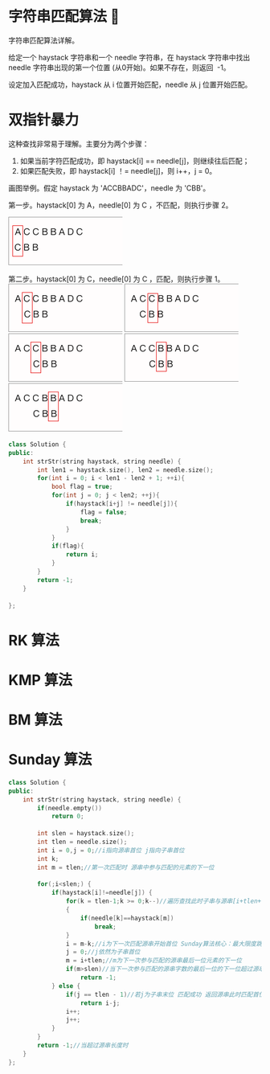 # 字符串匹配算法 🚧

字符串匹配算法详解。

给定一个 haystack 字符串和一个 needle 字符串，在 haystack 字符串中找出 needle 字符串出现的第一个位置 (从0开始)。如果不存在，则返回  -1。

设定加入匹配成功，haystack 从 i 位置开始匹配，needle 从 j 位置开始匹配。


# 双指针暴力

这种查找非常易于理解。主要分为两个步骤：

1. 如果当前字符匹配成功，即 haystack[i] == needle[j]，则继续往后匹配；
2. 如果匹配失败，即 haystack[i] ！= needle[j]，则 i++，j = 0。

画图举例。假定 haystack 为 'ACCBBADC'，needle 为 'CBB'。

第一步。haystack[0] 为 A，needle[0] 为 C ，不匹配，则执行步骤 2。

![](https://github.com/BiBoyang/BoyangBlog/blob/master/Image/string_matches_01.png?raw=true)

第二步。haystack[0] 为 C，needle[0] 为 C ，匹配，则执行步骤 1。
![](https://github.com/BiBoyang/BoyangBlog/blob/master/Image/string_matches_02.png?raw=true)
![](https://github.com/BiBoyang/BoyangBlog/blob/master/Image/string_matches_03.png?raw=true)
![](https://github.com/BiBoyang/BoyangBlog/blob/master/Image/string_matches_04.png?raw=true)
![](https://github.com/BiBoyang/BoyangBlog/blob/master/Image/string_matches_05.png?raw=true)
![](https://github.com/BiBoyang/BoyangBlog/blob/master/Image/string_matches_06.png?raw=true)


```C++
class Solution {
public:
    int strStr(string haystack, string needle) {
        int len1 = haystack.size(), len2 = needle.size();
        for(int i = 0; i < len1 - len2 + 1; ++i){
            bool flag = true;
            for(int j = 0; j < len2; ++j){
                if(haystack[i+j] != needle[j]){
                    flag = false;
                    break;
                }
            }
            if(flag){
                return i;
            }
        }
        return -1;
    }

};
```



# RK 算法

# KMP 算法

# BM 算法

# Sunday 算法

```C++
class Solution {
public:
    int strStr(string haystack, string needle) {
        if(needle.empty())
            return 0;
        
        int slen = haystack.size();
        int tlen = needle.size();
        int i = 0,j = 0;//i指向源串首位 j指向子串首位
        int k;
        int m = tlen;//第一次匹配时 源串中参与匹配的元素的下一位
        
        for(;i<slen;) {
            if(haystack[i]!=needle[j]) {
                for(k = tlen-1;k >= 0;k--)//遍历查找此时子串与源串[i+tlen+1]相等的最右位置
                {
                    if(needle[k]==haystack[m])
                        break;
                }
                i = m-k;//i为下一次匹配源串开始首位 Sunday算法核心：最大限度跳过相同元素
                j = 0;//j依然为子串首位
                m = i+tlen;//m为下一次参与匹配的源串最后一位元素的下一位
                if(m>slen)//当下一次参与匹配的源串字数的最后一位的下一位超过源串长度时
                    return -1;
            } else {
                if(j == tlen - 1)//若j为子串末位 匹配成功 返回源串此时匹配首位
                    return i-j;
                i++;
                j++;
            }
        }
        return -1;//当超过源串长度时 
    }
};

```


